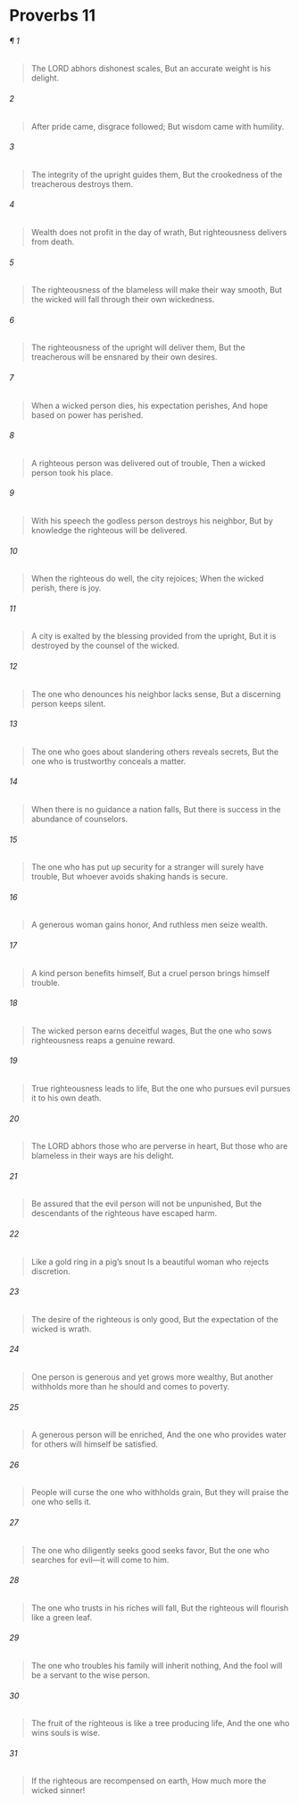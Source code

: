 # Proverbs 11
###### ¶ 1
> The LORD abhors dishonest scales,
> But an accurate weight is his delight.
###### 2
> After pride came, disgrace followed;
> But wisdom came with humility.
###### 3
> The integrity of the upright guides them,
> But the crookedness of the treacherous destroys them.
###### 4
> Wealth does not profit in the day of wrath,
> But righteousness delivers from death.
###### 5
> The righteousness of the blameless will make their way smooth,
> But the wicked will fall through their own wickedness.
###### 6
> The righteousness of the upright will deliver them,
> But the treacherous will be ensnared by their own desires.
###### 7
> When a wicked person dies, his expectation perishes,
> And hope based on power has perished.
###### 8
> A righteous person was delivered out of trouble,
> Then a wicked person took his place.
###### 9
> With his speech the godless person destroys his neighbor,
> But by knowledge the righteous will be delivered.
###### 10
> When the righteous do well, the city rejoices;
> When the wicked perish, there is joy.
###### 11
> A city is exalted by the blessing provided from the upright,
> But it is destroyed by the counsel of the wicked.
###### 12
> The one who denounces his neighbor lacks sense,
> But a discerning person keeps silent.
###### 13
> The one who goes about slandering others reveals secrets,
> But the one who is trustworthy conceals a matter.
###### 14
> When there is no guidance a nation falls,
> But there is success in the abundance of counselors.
###### 15
> The one who has put up security for a stranger will surely have trouble,
> But whoever avoids shaking hands is secure.
###### 16
> A generous woman gains honor,
> And ruthless men seize wealth.
###### 17
> A kind person benefits himself,
> But a cruel person brings himself trouble.
###### 18
> The wicked person earns deceitful wages,
> But the one who sows righteousness reaps a genuine reward.
###### 19
> True righteousness leads to life,
> But the one who pursues evil pursues it to his own death.
###### 20
> The LORD abhors those who are perverse in heart,
> But those who are blameless in their ways are his delight.
###### 21
> Be assured that the evil person will not be unpunished,
> But the descendants of the righteous have escaped harm.
###### 22
> Like a gold ring in a pig’s snout
> Is a beautiful woman who rejects discretion.
###### 23
> The desire of the righteous is only good,
> But the expectation of the wicked is wrath.
###### 24
> One person is generous and yet grows more wealthy,
> But another withholds more than he should and comes to poverty.
###### 25
> A generous person will be enriched,
> And the one who provides water for others will himself be satisfied.
###### 26
> People will curse the one who withholds grain,
> But they will praise the one who sells it.
###### 27
> The one who diligently seeks good seeks favor,
> But the one who searches for evil—it will come to him.
###### 28
> The one who trusts in his riches will fall,
> But the righteous will flourish like a green leaf.
###### 29
> The one who troubles his family will inherit nothing,
> And the fool will be a servant to the wise person.
###### 30
> The fruit of the righteous is like a tree producing life,
> And the one who wins souls is wise.
###### 31
> If the righteous are recompensed on earth,
> How much more the wicked sinner!
